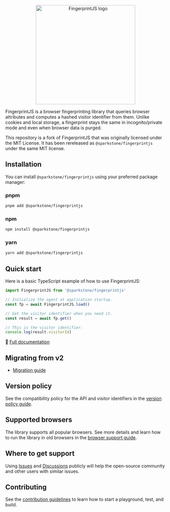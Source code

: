 <p align="center">
  <img src="resources/logo_dark.svg" alt="FingerprintJS logo" width="312px" />
</p>

FingerprintJS is a browser fingerprinting library that queries browser attributes and computes a hashed visitor identifier from them. Unlike cookies and local storage, a fingerprint stays the same in incognito/private mode and even when browser data is purged.

This repository is a fork of FingerprintJS that was originally licensed under the MIT License. It has been rereleased as `@sparkstone/fingerprintjs` under the same MIT license.

## Installation

You can install `@sparkstone/fingerprintjs` using your preferred package manager:

### pnpm

```sh
pnpm add @sparkstone/fingerprintjs
```

### npm

```sh
npm install @sparkstone/fingerprintjs
```

### yarn

```sh
yarn add @sparkstone/fingerprintjs
```

## Quick start

Here is a basic TypeScript example of how to use FingerprintJS:

```typescript
import FingerprintJS from '@sparkstone/fingerprintjs'

// Initialize the agent at application startup.
const fp = await FingerprintJS.load()

// Get the visitor identifier when you need it.
const result = await fp.get()

// This is the visitor identifier:
console.log(result.visitorId)
```

📕 [Full documentation](docs/api.md)

## Migrating from v2

-   [Migration guide](docs/migrating_v2_v3.md)

## Version policy

See the compatibility policy for the API and visitor identifiers in the [version policy guide](docs/version_policy.md).

## Supported browsers

The library supports all popular browsers.
See more details and learn how to run the library in old browsers in the [browser support guide](docs/browser_support.md).

## Where to get support

Using [Issues](https://github.com/odama626/fingerprintjs/issues) and [Discussions](https://github.com/odama626/fingerprintjs/discussions) publicly will help the open-source community and other users with similar issues.

## Contributing

See the [contribution guidelines](contributing.md) to learn how to start a playground, test, and build.
